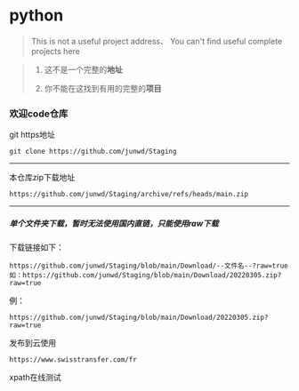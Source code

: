 # python

> This is not a useful project address、
> You can't find useful complete projects here

> 1. 这不是一个完整的**地址**
> 
> 2. 你不能在这找到有用的完整的**项目**

### 欢迎code仓库

git https地址

```
git clone https://github.com/junwd/Staging
```

---

本仓库zip下载地址

```
https://github.com/junwd/Staging/archive/refs/heads/main.zip
```

---

##### 单个文件夹下载，暂时无法使用国内直链，只能使用raw下载

下载链接如下：

```
https://github.com/junwd/Staging/blob/main/Download/--文件名--?raw=true
如：https://github.com/junwd/Staging/blob/main/Download/20220305.zip?raw=true
```

例：

```
https://github.com/junwd/Staging/blob/main/Download/20220305.zip?raw=true
```

发布到云使用

```
https://www.swisstransfer.com/fr
```

xpath在线测试

```

```
